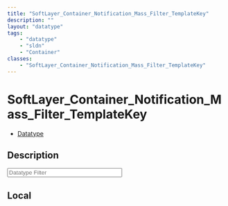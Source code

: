 ```yaml
---
title: "SoftLayer_Container_Notification_Mass_Filter_TemplateKey"
description: ""
layout: "datatype"
tags:
    - "datatype"
    - "sldn"
    - "Container"
classes:
    - "SoftLayer_Container_Notification_Mass_Filter_TemplateKey"
---
```


# SoftLayer_Container_Notification_Mass_Filter_TemplateKey
<div id='service-datatype'>
    <ul id='sldn-reference-tabs'>
        <li id='datatype'> <a href='/reference/datatypes/SoftLayer_Container_Notification_Mass_Filter_TemplateKey' >Datatype</a></li>
    </ul>
</div>

## Description 








<!-- Filer BEGIN -->
<div class="view-filters">
        <div class="clearfix">
            <div class="search-input-box">
                <input placeholder="Datatype Filter" onkeyup="titleSearch(inputId='prop-input', divId='properties', elementClass='prop-row')" 
                    type="text" id="prop-input" value="" size="30" maxlength="128" class="form-text">
            </div>
        </div>
</div>
<!-- Filer END -->

<div id="properties" class="content">
<div id="localProperties" class="prop-content" >

## Local
</div>
<!-- LOCAL PROPERTY END -->

</div>


